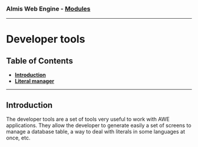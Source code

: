 ### Almis Web Engine - **[Modules](modules.md#developer-module)**

---

# **Developer tools**

## Table of Contents

* **[Introduction](#introduction)**
* **[Literal manager](literal-manager.md)**

---

## Introduction

The developer tools are a set of tools very useful to work with AWE applications. They allow the developer to generate easily a set of screens to manage a database table, a way to deal with literals in some languages at once, etc.